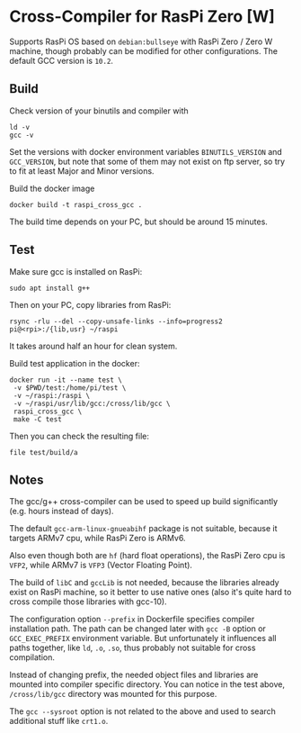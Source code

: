 # Cross-Compiler for RasPi Zero [W]

Supports RasPi OS based on `debian:bullseye` with RasPi Zero / Zero W machine, though probably can be modified for other configurations. The default GCC version is `10.2`.

## Build
Check version of your binutils and compiler with
```
ld -v
gcc -v
```

Set the versions with docker environment variables `BINUTILS_VERSION` and `GCC_VERSION`, but note that some  of them may not exist on ftp server, so try to fit at least Major and Minor versions.

Build the docker image
```
docker build -t raspi_cross_gcc .
```

The build time depends on your PC, but should be around 15 minutes.

## Test
Make sure gcc is installed on RasPi:
```
sudo apt install g++
```

Then on your PC, copy libraries from RasPi:
```
rsync -rlu --del --copy-unsafe-links --info=progress2 pi@<rpi>:/{lib,usr} ~/raspi
```

It takes around half an hour for clean system.

Build test application in the docker:
```
docker run -it --name test \
 -v $PWD/test:/home/pi/test \
 -v ~/raspi:/raspi \
 -v ~/raspi/usr/lib/gcc:/cross/lib/gcc \
 raspi_cross_gcc \
 make -C test
```

Then you can check the resulting file: 
```
file test/build/a
```

## Notes
The gcc/g++ cross-compiler can be used to speed up build significantly (e.g. hours instead of days).

The default `gcc-arm-linux-gnueabihf` package is not suitable, because it targets ARMv7 cpu, while RasPi Zero is ARMv6.

Also even though both are `hf` (hard float operations), the RasPi Zero cpu is `VFP2`, while ARMv7 is `VFP3` (Vector Floating Point).

The build of `libC` and `gccLib` is not needed, because the libraries already exist on RasPi machine, so it better to use native ones (also it's quite hard to cross compile those libraries with gcc-10). 

The configuration option `--prefix` in Dockerfile specifies compiler installation path. The path can be changed later with `gcc -B` option or `GCC_EXEC_PREFIX` environment variable. But unfortunately it influences all paths together, like `ld`, `.o`, `.so`, thus probably not suitable for cross compilation.

Instead of changing prefix, the needed object files and libraries are mounted into compiler specific directory. You can notice in the test above, `/cross/lib/gcc` directory was mounted for this purpose.

The `gcc --sysroot` option is not related to the above and used to search additional stuff like `crt1.o`.
